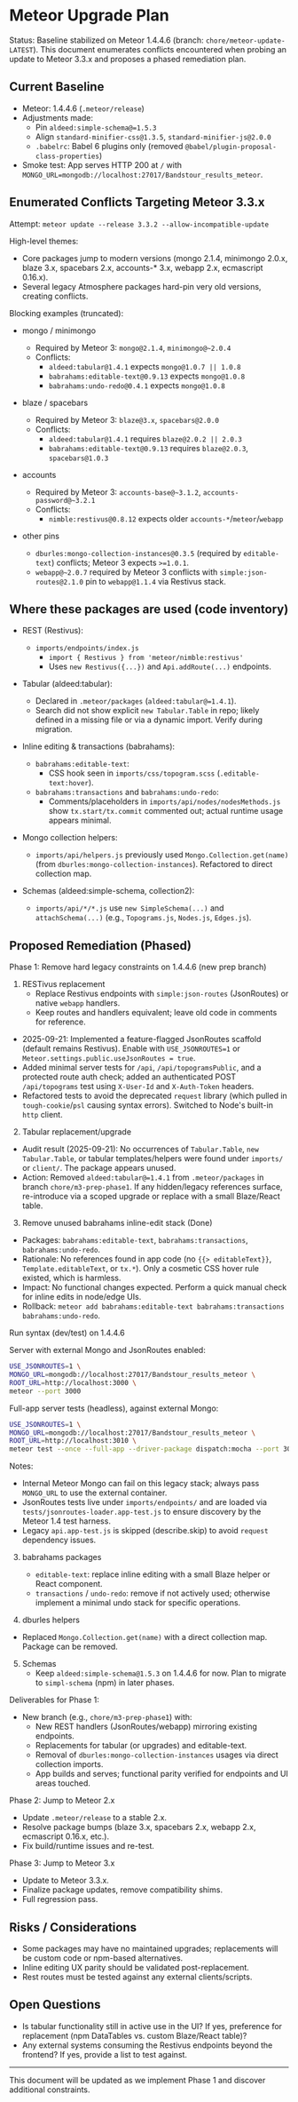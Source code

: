 # Meteor Upgrade Plan

Status: Baseline stabilized on Meteor 1.4.4.6 (branch: `chore/meteor-update-LATEST`). This document enumerates conflicts encountered when probing an update to Meteor 3.3.x and proposes a phased remediation plan.

## Current Baseline

- Meteor: 1.4.4.6 (`.meteor/release`)
- Adjustments made:
  - Pin `aldeed:simple-schema@=1.5.3`
  - Align `standard-minifier-css@1.3.5`, `standard-minifier-js@2.0.0`
  - `.babelrc`: Babel 6 plugins only (removed `@babel/plugin-proposal-class-properties`)
- Smoke test: App serves HTTP 200 at `/` with `MONGO_URL=mongodb://localhost:27017/Bandstour_results_meteor`.

## Enumerated Conflicts Targeting Meteor 3.3.x

Attempt: `meteor update --release 3.3.2 --allow-incompatible-update`

High-level themes:
- Core packages jump to modern versions (mongo 2.1.4, minimongo 2.0.x, blaze 3.x, spacebars 2.x, accounts-* 3.x, webapp 2.x, ecmascript 0.16.x).
- Several legacy Atmosphere packages hard-pin very old versions, creating conflicts.

Blocking examples (truncated):

- mongo / minimongo
  - Required by Meteor 3: `mongo@2.1.4`, `minimongo@~2.0.4`
  - Conflicts:
    - `aldeed:tabular@1.4.1` expects `mongo@1.0.7 || 1.0.8`
    - `babrahams:editable-text@0.9.13` expects `mongo@1.0.8`
    - `babrahams:undo-redo@0.4.1` expects `mongo@1.0.8`

- blaze / spacebars
  - Required by Meteor 3: `blaze@3.x`, `spacebars@2.0.0`
  - Conflicts:
    - `aldeed:tabular@1.4.1` requires `blaze@2.0.2 || 2.0.3`
    - `babrahams:editable-text@0.9.13` requires `blaze@2.0.3`, `spacebars@1.0.3`

- accounts
  - Required by Meteor 3: `accounts-base@~3.1.2`, `accounts-password@~3.2.1`
  - Conflicts:
    - `nimble:restivus@0.8.12` expects older `accounts-*`/`meteor`/`webapp`

- other pins
  - `dburles:mongo-collection-instances@0.3.5` (required by `editable-text`) conflicts; Meteor 3 expects `>=1.0.1`.
  - `webapp@~2.0.7` required by Meteor 3 conflicts with `simple:json-routes@2.1.0` pin to `webapp@1.1.4` via Restivus stack.

## Where these packages are used (code inventory)

- REST (Restivus):
  - `imports/endpoints/index.js`
    - `import { Restivus } from 'meteor/nimble:restivus'`
    - Uses `new Restivus({...})` and `Api.addRoute(...)` endpoints.

- Tabular (aldeed:tabular):
  - Declared in `.meteor/packages` (`aldeed:tabular@=1.4.1`).
  - Search did not show explicit `new Tabular.Table` in repo; likely defined in a missing file or via a dynamic import. Verify during migration.

- Inline editing & transactions (babrahams):
  - `babrahams:editable-text`:
    - CSS hook seen in `imports/css/topogram.scss` (`.editable-text:hover`).
  - `babrahams:transactions` and `babrahams:undo-redo`:
    - Comments/placeholders in `imports/api/nodes/nodesMethods.js` show `tx.start/tx.commit` commented out; actual runtime usage appears minimal.

- Mongo collection helpers:
  - `imports/api/helpers.js` previously used `Mongo.Collection.get(name)` (from `dburles:mongo-collection-instances`). Refactored to direct collection map.

- Schemas (aldeed:simple-schema, collection2):
  - `imports/api/*/*.js` use `new SimpleSchema(...)` and `attachSchema(...)` (e.g., `Topograms.js`, `Nodes.js`, `Edges.js`).

## Proposed Remediation (Phased)

Phase 1: Remove hard legacy constraints on 1.4.4.6 (new prep branch)

1) RESTivus replacement
   - Replace Restivus endpoints with `simple:json-routes` (JsonRoutes) or native `webapp` handlers.
   - Keep routes and handlers equivalent; leave old code in comments for reference.
  - 2025-09-21: Implemented a feature-flagged JsonRoutes scaffold (default remains Restivus). Enable with `USE_JSONROUTES=1` or `Meteor.settings.public.useJsonRoutes = true`.
  - Added minimal server tests for `/api`, `/api/topogramsPublic`, and a protected route auth check; added an authenticated POST `/api/topograms` test using `X-User-Id` and `X-Auth-Token` headers.
  - Refactored tests to avoid the deprecated `request` library (which pulled in `tough-cookie`/`psl` causing syntax errors). Switched to Node's built-in `http` client.

2) Tabular replacement/upgrade
  - Audit result (2025-09-21): No occurrences of `Tabular.Table`, `new Tabular.Table`, or tabular templates/helpers were found under `imports/` or `client/`. The package appears unused.
  - Action: Removed `aldeed:tabular@=1.4.1` from `.meteor/packages` in branch `chore/m3-prep-phase1`. If any hidden/legacy references surface, re-introduce via a scoped upgrade or replace with a small Blaze/React table.

3) Remove unused babrahams inline-edit stack (Done)
  - Packages: `babrahams:editable-text`, `babrahams:transactions`, `babrahams:undo-redo`.
  - Rationale: No references found in app code (no `{{> editableText}}`, `Template.editableText`, or `tx.*`). Only a cosmetic CSS hover rule existed, which is harmless.
  - Impact: No functional changes expected. Perform a quick manual check for inline edits in node/edge UIs.
  - Rollback: `meteor add babrahams:editable-text babrahams:transactions babrahams:undo-redo`.

Run syntax (dev/test) on 1.4.4.6

Server with external Mongo and JsonRoutes enabled:

```sh
USE_JSONROUTES=1 \
MONGO_URL=mongodb://localhost:27017/Bandstour_results_meteor \
ROOT_URL=http://localhost:3000 \
meteor --port 3000
```

Full-app server tests (headless), against external Mongo:

```sh
USE_JSONROUTES=1 \
MONGO_URL=mongodb://localhost:27017/Bandstour_results_meteor \
ROOT_URL=http://localhost:3010 \
meteor test --once --full-app --driver-package dispatch:mocha --port 3010
```

Notes:
- Internal Meteor Mongo can fail on this legacy stack; always pass `MONGO_URL` to use the external container.
- JsonRoutes tests live under `imports/endpoints/` and are loaded via `tests/jsonroutes-loader.app-test.js` to ensure discovery by the Meteor 1.4 test harness.
- Legacy `api.app-test.js` is skipped (describe.skip) to avoid `request` dependency issues.

3) babrahams packages
   - `editable-text`: replace inline editing with a small Blaze helper or React component.
   - `transactions` / `undo-redo`: remove if not actively used; otherwise implement a minimal undo stack for specific operations.

4) dburles helpers
  - Replaced `Mongo.Collection.get(name)` with a direct collection map. Package can be removed.

5) Schemas
   - Keep `aldeed:simple-schema@1.5.3` on 1.4.4.6 for now. Plan to migrate to `simpl-schema` (npm) in later phases.

Deliverables for Phase 1:
- New branch (e.g., `chore/m3-prep-phase1`) with:
  - New REST handlers (JsonRoutes/webapp) mirroring existing endpoints.
  - Replacements for tabular (or upgrades) and editable-text.
  - Removal of `dburles:mongo-collection-instances` usages via direct collection imports.
  - App builds and serves; functional parity verified for endpoints and UI areas touched.

Phase 2: Jump to Meteor 2.x
- Update `.meteor/release` to a stable 2.x.
- Resolve package bumps (blaze 3.x, spacebars 2.x, webapp 2.x, ecmascript 0.16.x, etc.).
- Fix build/runtime issues and re-test.

Phase 3: Jump to Meteor 3.x
- Update to Meteor 3.3.x.
- Finalize package updates, remove compatibility shims.
- Full regression pass.

## Risks / Considerations
- Some packages may have no maintained upgrades; replacements will be custom code or npm-based alternatives.
- Inline editing UX parity should be validated post-replacement.
- Rest routes must be tested against any external clients/scripts.

## Open Questions
- Is tabular functionality still in active use in the UI? If yes, preference for replacement (npm DataTables vs. custom Blaze/React table)?
- Any external systems consuming the Restivus endpoints beyond the frontend? If yes, provide a list to test against.

---

This document will be updated as we implement Phase 1 and discover additional constraints.
